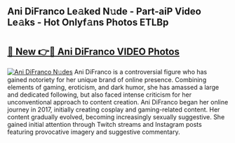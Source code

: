 ## Ani DiFranco Le𝚊ked N𝚞de - Part-aiP Video Le𝚊ks - Hot Onlyf𝚊ns Photos ETLBp

# <h2><a href="http://ab84897.deff.icu/?id=Ani+DiFranco">🔗 New 👉🔴 Ani DiFranco VIDEO Photos</a></h2>

[![Ani DiFranco N𝚞des](https://i.imgur.com/rIISA9y.gif)](http://ab84897.deff.icu/?id=Ani+DiFranco)
Ani DiFranco is a controversial figure who has gained notoriety for her unique brand of online presence. Combining elements of gaming, eroticism, and dark humor, she has amassed a large and dedicated following, but also faced intense criticism for her unconventional approach to content creation. Ani DiFranco began her online journey in 2017, initially creating cosplay and gaming-related content. Her content gradually evolved, becoming increasingly sexually suggestive. She gained initial attention through Twitch streams and Instagram posts featuring provocative imagery and suggestive commentary.
